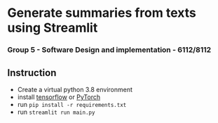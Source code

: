 # Generate summaries from texts using Streamlit
### Group 5 - Software Design and implementation - 6112/8112
## Instruction
* Create a virtual python 3.8 environment
* install [tensorflow](https://www.tensorflow.org/install/pip) or [PyTorch](https://pytorch.org/get-started/locally/)
* run `pip install -r requirements.txt`
* run `streamlit run main.py`